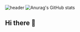 ![header](https://capsule-render.vercel.app/api?type=wave&color=auto&height=300&section=header&text=capsule%20render&fontSize=90) 
![Anurag's GitHub stats](https://github-readme-stats.vercel.app/api?username=anuraghazra&show_icons=true&theme=radical)


## Hi there 👋

<!--
**cookyman74/cookyman74** is a ✨ _special_ ✨ repository because its `README.md` (this file) appears on your GitHub profile.

Here are some ideas to get you started:

- 🔭 I’m currently working on ...
- 🌱 I’m currently learning ...
- 👯 I’m looking to collaborate on ...
- 🤔 I’m looking for help with ...
- 💬 Ask me about ...
- 📫 How to reach me: ...
- 😄 Pronouns: ...
- ⚡ Fun fact: ...
-->
